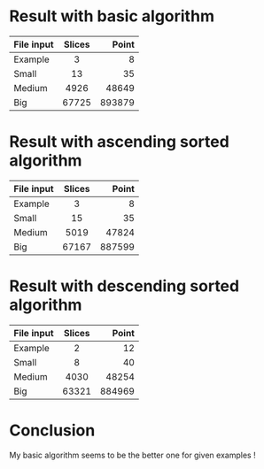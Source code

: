 # Result with basic algorithm 

| File input    | Slices        | Point |
| ------------- |:-------------:| -----:|
| Example       | 3             |      8|
| Small         | 13            |     35|
| Medium        | 4926          |  48649|
| Big           | 67725         | 893879|

# Result with ascending sorted algorithm

| File input    | Slices        | Point |
| ------------- |:-------------:| -----:|
| Example       | 3             |      8|
| Small         | 15            |     35|
| Medium        | 5019          |  47824|
| Big           | 67167         | 887599|

# Result with descending sorted algorithm

| File input    | Slices        | Point |
| ------------- |:-------------:| -----:|
| Example       | 2             |     12|
| Small         | 8             |     40|
| Medium        | 4030          |  48254|
| Big           | 63321         | 884969|



# Conclusion

My basic algorithm seems to be the better one for given examples !
